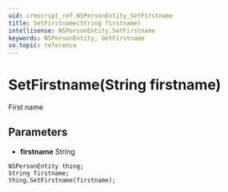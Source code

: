 ```yaml
---
uid: crmscript_ref_NSPersonEntity_SetFirstname
title: SetFirstname(String firstname)
intellisense: NSPersonEntity.SetFirstname
keywords: NSPersonEntity, GetFirstname
so.topic: reference
---
```


# SetFirstname(String firstname)

First name

## Parameters

* **firstname** String

```crmscript
NSPersonEntity thing;
String firstname;
thing.SetFirstname(firstname);
```


